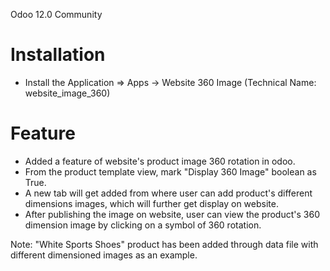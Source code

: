 Odoo 12.0 Community

Installation 
============
* Install the Application => Apps -> Website 360 Image (Technical Name: website_image_360)


Feature
=======
* Added a feature of website's product image 360 rotation in odoo.
* From the product template view, mark "Display 360 Image" boolean as True.
* A new tab will get added from where user can add product's different dimensions images, which will further get display on website.
* After publishing the image on website, user can view the product's 360 dimension image by clicking on a symbol of 360 rotation.


Note: "White Sports Shoes" product has been added through data file with different dimensioned images as an example.
